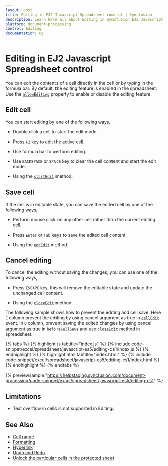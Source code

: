 ```yaml
---
layout: post
title: Editing in EJ2 Javascript Spreadsheet control | Syncfusion
description: Learn here all about Editing in Syncfusion EJ2 Javascript Spreadsheet control of Syncfusion Essential JS 2 and more.
platform: document-processing
control: Editing 
documentation: ug
---
```


# Editing in EJ2 Javascript Spreadsheet control

You can edit the contents of a cell directly in the cell or by typing in the formula bar. By default, the editing feature is enabled in the spreadsheet. Use the [`allowEditing`](https://ej2.syncfusion.com/javascript/documentation/api/spreadsheet/#allowediting) property to enable or disable the editing feature.

## Edit cell

You can start editing by one of the following ways,

* Double click a cell to start the edit mode.
* Press `F2` key to edit the active cell.
* Use formula bar to perform editing.
* Use `BACKSPACE` or `SPACE` key to clear the cell content and start the edit mode.

* Using the [`startEdit`](https://ej2.syncfusion.com/javascript/documentation/api/spreadsheet/#startedit) method.

## Save cell

If the cell is in editable state, you can save the edited cell by one of the following ways,

* Perform mouse click on any other cell rather than the current editing cell.
* Press `Enter` or `Tab` keys to save the edited cell content.

* Using the [`endEdit`](https://ej2.syncfusion.com/javascript/documentation/api/spreadsheet/#endedit) method.

## Cancel editing

To cancel the editing without saving the changes, you can use one of the following ways,

* Press `ESCAPE` key, this will remove the editable state and update the unchanged cell content.

* Using the [`closeEdit`](https://ej2.syncfusion.com/javascript/documentation/api/spreadsheet/#closeedit) method.


The following sample shows how to prevent the editing and cell save. Here `E` column prevent the editing by using cancel argument as true in [`cellEdit`](https://ej2.syncfusion.com/javascript/documentation/api/spreadsheet/#celledit) event. In `D` column, prevent saving the edited changes by using cancel argument as true in [`beforeCellSave`](https://ej2.syncfusion.com/javascript/documentation/api/spreadsheet/#beforecellsave) and use [`closeEdit`](https://ej2.syncfusion.com/javascript/documentation/api/spreadsheet/#closeedit) method in spreadsheet.
 

{% tabs %}
{% highlight js tabtitle="index.js" %}
{% include code-snippet/excel/spreadsheet/javascript-es5/editing-cs1/index.js %}
{% endhighlight %}
{% highlight html tabtitle="index.html" %}
{% include code-snippet/excel/spreadsheet/javascript-es5/editing-cs1/index.html %}
{% endhighlight %}
{% endtabs %}

{% previewsample "https://helpstaging.syncfusion.com/document-processing/code-snippet/excel/spreadsheet/javascript-es5/editing-cs1" %}

## Limitations

* Text overflow in cells is not supported in Editing.

## See Also

* [Cell range](./cell-range)
* [Formatting](./formatting)
* [Hyperlink](./link)
* [Undo and Redo](./undo-redo)
* [Unlock the particular cells in the protected sheet](./protect-sheet#unlock-the-particular-cells-in-the-protected-sheet)
